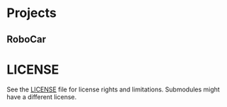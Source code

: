 # Projects

## RoboCar

# LICENSE
See the [LICENSE](LICENSE) file for license rights and limitations.
Submodules might have a different license.

